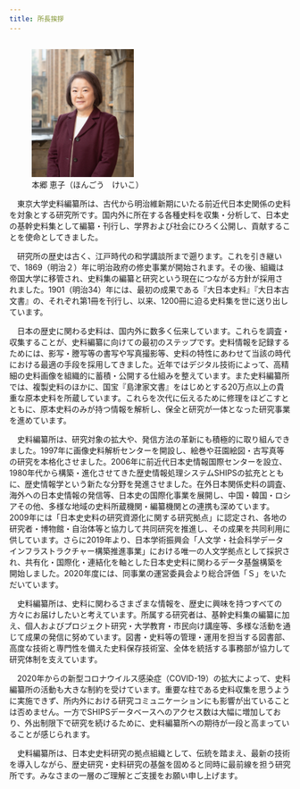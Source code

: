 ```yaml
---
title: 所長挨拶
---
```


<h2 class="h03"></h2>

<figure class="mb1">
    <img
        width="183"
        src="/assets/img/about/mes_img01.jpeg"
        alt="本郷 恵子 / Keiko Hongo"
    />
    <figcaption>本郷 恵子（ほんごう　けいこ）</figcaption>
</figure>

　東京大学史料編纂所は、古代から明治維新期にいたる前近代日本史関係の史料を対象とする研究所です。国内外に所在する各種史料を収集・分析して、日本史の基幹史料集として編纂・刊行し、学界および社会にひろく公開し、貢献することを使命としてきました。

　研究所の歴史は古く、江戸時代の和学講談所まで遡ります。これを引き継いで、1869（明治２）年に明治政府の修史事業が開始されます。その後、組織は帝国大学に移管され、史料集の編纂と研究という現在につながる方針が採用されました。1901（明治34）年には、最初の成果である『大日本史料』『大日本古文書』の、それぞれ第1冊を刊行し、以来、1200冊に迫る史料集を世に送り出しています。

　日本の歴史に関わる史料は、国内外に数多く伝来しています。これらを調査・収集することが、史料編纂に向けての最初のステップです。史料情報を記録するためには、影写・謄写等の書写や写真撮影等、史料の特性にあわせて当該の時代における最適の手段を採用してきました。近年ではデジタル技術によって、高精細の史料画像を組織的に蓄積・公開する仕組みを整えています。また史料編纂所では、複製史料のほかに、国宝『島津家文書』をはじめとする20万点以上の貴重な原本史料を所蔵しています。これらを次代に伝えるために修理をほどこすとともに、原本史料のみが持つ情報を解析し、保全と研究が一体となった研究事業を進めています。

　史料編纂所は、研究対象の拡大や、発信方法の革新にも積極的に取り組んできました。1997年に画像史料解析センターを開設し、絵巻や荘園絵図・古写真等の研究を本格化させました。2006年に前近代日本史情報国際センターを設立、1980年代から構築・進化させてきた歴史情報処理システムSHIPSの拡充とともに、歴史情報学という新たな分野を発進させました。在外日本関係史料の調査、海外への日本史情報の発信等、日本史の国際化事業を展開し、中国・韓国・ロシアその他、多様な地域の史料所蔵機関・編纂機関との連携も深めています。2009年には「日本史史料の研究資源化に関する研究拠点」に認定され、各地の研究者・博物館・自治体等と協力して共同研究を推進し、その成果を共同利用に供しています。さらに2019年より、日本学術振興会「人文学・社会科学データインフラストラクチャー構築推進事業」における唯一の人文学拠点として採択され、共有化・国際化・連結化を軸とした日本史史料に関わるデータ基盤構築を開始しました。2020年度には、同事業の運営委員会より総合評価「Ｓ」をいただいています。

　史料編纂所は、史料に関わるさまざまな情報を、歴史に興味を持つすべての方々にお届けしたいと考えています。所属する研究者は、基幹史料集の編纂に加え、個人およびプロジェクト研究・大学教育・市民向け講座等、多様な活動を通じて成果の発信に努めています。図書・史料等の管理・運用を担当する図書部、高度な技術と専門性を備えた史料保存技術室、全体を統括する事務部が協力して研究体制を支えています。

　2020年からの新型コロナウイルス感染症（COVID-19）の拡大によって、史料編纂所の活動も大きな制約を受けています。重要な柱である史料収集を思うように実施できず、所内外における研究コミュニケーションにも影響が出ていることは否めません。一方でSHIPSデータベースへのアクセス数は大幅に増加しており、外出制限下で研究を続けるために、史料編纂所への期待が一段と高まっていることが感じられます。

　史料編纂所は、日本史史料研究の拠点組織として、伝統を踏まえ、最新の技術を導入しながら、歴史研究・史料研究の基盤を固めると同時に最前線を担う研究所です。みなさまの一層のご理解とご支援をお願い申し上げます。
